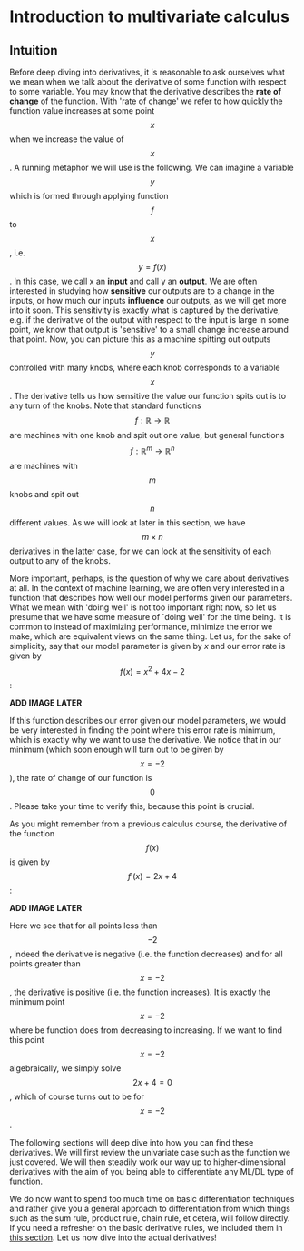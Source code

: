 
# Introduction to multivariate calculus

## Intuition

Before deep diving into derivatives, it is reasonable to ask ourselves what we mean when we talk about the derivative of 
some function with respect to some variable. You may know that the derivative describes the **rate of change** of the function.
With 'rate of change' we refer to how quickly the function value increases at some point $$x$$ when we increase the value of $$x$$. 
A running metaphor we will use is the following. We can imagine a variable $$y$$ which is formed through applying function $$f$$ to 
$$x$$, i.e. $$y = f(x)$$. In this case, we call x an **input** and call y an **output**. We are often interested in 
studying how **sensitive** our outputs are to a change in the inputs, or how much our inputs **influence** our outputs, 
as we will get more into it soon. This sensitivity is exactly what is captured by the derivative, e.g. if the derivative of the 
output with respect to the input is large in some point, we know that output is 'sensitive' to a small change increase around 
that point. Now, you can picture this as a machine spitting out outputs $$y$$ controlled with many knobs, where each knob 
corresponds to a variable $$x$$. The derivative tells us how sensitive the value our function spits out is to any turn of 
the knobs. Note that standard functions $$f: \mathbb{R} \to \mathbb{R}$$ are machines with one knob and spit out one value, 
but general functions $$f: \mathbb{R}^m \to \mathbb{R}^n$$ are machines with $$m$$ knobs and spit out $$n$$ different values. 
As we will look at later in this section, we have $$m \times n$$ derivatives in the latter case, for we can look at the 
sensitivity of each output to any of the knobs.


More important, perhaps, is the question of why we care about derivatives at all. In the context of machine learning, 
we are often very interested in a function that describes how well our model performs given our parameters. What we mean 
with 'doing well' is not too important right now, so let us presume that we have some measure of 
`doing well' for the time being. It is common to instead of maximizing performance, minimize the error we make, which are equivalent views 
on the same thing. Let us, for the sake of simplicity, say that our model parameter is given by $x$ and our error rate 
is given by $$f(x) = x^2 + 4x -2$$:

**ADD IMAGE LATER**

If this function describes our error given our model parameters, we would be very interested in finding the point where 
this error rate is minimum, which is exactly why we want to use the derivative. We notice that in our minimum (which 
soon enough will turn out to be given by $$x=-2$$), the rate of change of our function is $$0$$. Please take your time to 
verify this, because this point is crucial. 

As you might remember from a previous calculus course, the derivative of the function $$f(x)$$ is given by $$f'(x) = 2x + 4$$:

**ADD IMAGE LATER**

Here we see that for all points less than $$-2$$, indeed the derivative is negative (i.e. the function decreases) and for 
all points greater than $$x=-2$$, the derivative is positive (i.e. the function increases). It is exactly the minimum point 
$$x=-2$$ where be function does from decreasing to increasing. If we want to find this point $$x=-2$$ algebraically, we simply 
solve $$2x + 4 = 0$$, which of course turns out to be for $$x=-2$$. 

The following sections will deep dive into how you can find these derivatives. We will first review the univariate case 
such as the function we just covered. We will then steadily work our way up to higher-dimensional derivatives with the aim 
of you being able to differentiate any ML/DL type of function. 

We do now want to spend too much time on basic differentiation techniques and rather give you a general approach to 
differentiation from which things such as the sum rule, product rule, chain rule, et cetera, will follow directly. 
If you need a refresher on the basic derivative rules, we included them in [this section](../../derivative_rules). Let us now 
dive into the actual derivatives!
